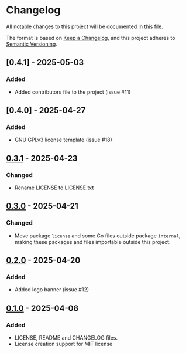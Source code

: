 # Changelog

All notable changes to this project will be documented in this file.

The format is based on [Keep a Changelog](https://keepachangelog.com/en/1.1.0/),
and this project adheres to [Semantic Versioning](https://semver.org/spec/v2.0.0.html).

## [0.4.1] - 2025-05-03

### Added

- Added contributors file to the project (issue #11)

## [0.4.0] - 2025-04-27

### Added

- GNU GPLv3 license template (issue #18)

## [0.3.1] - 2025-04-23

### Changed

- Rename LICENSE to LICENSE.txt

## [0.3.0] - 2025-04-21

### Changed

- Move package `license` and some Go files outside package `internal`, 
  making these packages and files importable outside this project.

## [0.2.0] - 2025-04-20

### Added

- Added logo banner (issue #12)

## [0.1.0] - 2025-04-08

### Added

- LICENSE, README and CHANGELOG files.
- License creation support for MIT license

[0.3.1]: https://github.com/Trashed/go-lcs/releases/tag/0.3.1
[0.3.0]: https://github.com/Trashed/go-lcs/releases/tag/0.3.0
[0.2.0]: https://github.com/Trashed/go-lcs/releases/tag/0.2.0
[0.1.0]: https://github.com/Trashed/go-lcs/releases/tag/0.1.0
